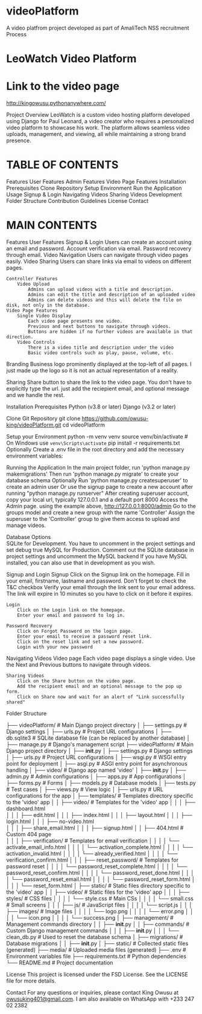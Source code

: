 # videoPlatform
A video platfrom project developed as part of AmaliTech NSS recruitment Process

LeoWatch Video Platform
=======================
# Link to the video page
http://kingowusu.pythonanywhere.com/

Project Overview
LeoWatch is a custom video hosting platform developed using Django for Paul Leonard, a video creator who requires a personalized video platform to showcase his work. The platform allows seamless video uploads, management, and viewing, all while maintaining a strong brand presence.

TABLE OF CONTENTS
=================
Features
    User Features
    Admin Features
    Video Page Features
Installation
    Prerequisites
    Clone Repository
    Setup Environment
    Run the Application
Usage
    Signup & Login
    Navigating Videos
    Sharing Videos
Development
    Folder Structure
    Contribution Guidelines
License
Contact


MAIN CONTENTS
================================================
Features
    User Features
        Signup & Login
            Users can create an account using an email and password.
            Account verification via email.
            Password recovery through email.
    Video Navigation
        Users can navigate through video pages easily.
    Video Sharing
        Users can share links via email to videos on different pages.

    Controller Features
        Video Upload
            Admins can upload videos with a title and description.
            Admins can edit the title and description of an uploaded video
            Admins can delete videos and this will delete the file on disk, not only in the database.
    Video Page Features
        Single Video Display
            Each video page presents one video.
            Previous and next buttons to navigate through videos.
            Buttons are hidden if no further videos are available in that direction.
        Video Controls
            There is a video title and description under the video
            Basic video controls such as play, pause, volume, etc.


Branding
    Business logo prominently displayed at the top-left of all pages.
    I just made up the logo so it is not an actual representation of a reality.

Sharing
    Share button to share the link to the video page.
    You don't have to explicitly type the url. just add the reciepient email, and optional message and we handle the rest.

Installation
    Prerequisites
        Python (v3.8 or later)
        Django (v3.2 or later)

Clone Git Repository
    git clone https://github.com/owusu-king/videoPlatform.git
    cd videoPlatform

Setup your Environment 
    python -m venv venv
    source venv/bin/activate  # On Windows use `venv\Scripts\activate`
    pip install -r requirements.txt
    Optionally Create a .env file in the root directory and add the necessary environment variables:
            
Running the Application
    In the main project folder, run 'python manage.py makemigrations'
    Then run 'python manage.py migrate' to create your database schema
    Optionally Run 'python manage.py createsuperuser' to create an admin user
    Or use the signup page to create a new account after running "python manage.py runserver"
    After creating superuser account, copy your local url, typically 127.0.0.1 and a default port 8000
    Access the Admin page. using the example above, http://127.0.0.1:8000/admin
    Go to the groups model and create a new group with the name 'Controller'
    Assign the superuser to the 'Controller' group to give them access to upload and manage videos.

Database Options    
    SQLite for Development. You have to uncomment in the project settings and set debug true
    MySQL for Production. Comment out the SQLite database in project settings and uncomment the MySQL backend
    If you have MySQL installed, you can also use that in development as you wish.

Signup and Login
    Signup
        Click on the Signup link on the homepage.
        Fill in your email, firstname, lastname and password. Don't forget to check the T&C checkbox
        Verify your email through the link sent to your email address.
        The link will expire in 10 minutes so you have to click on it before it expires.

    Login
        Click on the Login link on the homepage.
        Enter your email and password to log in. 
    
    Password Recovery
        Click on Forgot Password on the login page.
        Enter your email to receive a password reset link.
        Click on the reset link and set a new password.
        Login with your new password

Navigating Videos
    Video page
        Each video page displays a single video.
        Use the Next and Previous buttons to navigate through videos.

    Sharing Videos
        Click on the Share button on the video page.
        Add the recipient email and an optional message to the pop up form.
        Click on Share now and wait for an alert of "Link successfully shared"

Folder Structure

├── videoPlatform/               # Main Django project directory
│   ├── settings.py              # Django settings
│   ├── urls.py                  # Project URL configurations
│   ├── db.sqlite3               # SQLite database file (can be replaced by another database)
│   ├── manage.py                # Django's management script
    ├── videoPlatform/                    # Main Django project directory
    │   ├── __init__.py
    │   ├── settings.py              # Django settings
    │   ├── urls.py                  # Project URL configurations
    │   ├── wsgi.py                  # WSGI entry point for deployment
    │   ├── asgi.py                  # ASGI entry point for asynchronous handling
    │
    ├── video/                       # Django app named 'video'
    │   ├── __init__.py
    │   ├── admin.py                 # Admin configurations
    │   ├── apps.py                  # App configurations
    │   ├── forms.py                 # Forms
    │   ├── models.py                # Database models
    │   ├── tests.py                 # Test cases
    │   ├── views.py                 # View logic
    │   ├── urls.py                  # URL configurations for the app
    │   ├── templates/               # Templates directory specific to the 'video' app
    │   │   ├── video/               # Templates for the 'video' app
    │   │   │   ├── dashboard.html  
    │   │   │   ├── edit.html 
    │   │   │   ├── index.html
    │   │   │   ├── layout.html 
    │   │   │   ├── login.html
    │   │   │   ├── no-video.html   
    │   │   │   ├── share_email.html
    │   │   │   ├── signup.html
    │   │   ├── 404.html                               # Custom 404 page                 
    │   │   │   ├── verification/                      # Templates for email verification
    │   │   │   │   └── activate_email_info.html
    │   │   │   │   └── activation_complete.html
    │   │   │   │   └── activation_invalid.html
    │   │   │   │   └── already_verified.html
    │   │   │   │   └── verification_confirm.html
    │   │   │   ├── reset_password/                    # Templates for password reset
    │   │   │   │   └── password_reset_complete.html
    │   │   │   │   └── password_reset_confirm.html
    │   │   │   │   └── password_reset_done.html
    │   │   │   │   └── password_reset_email.html
    │   │   │   │   └── password_reset_form.html
    │   │   │   │   └── reset_form.html
    │   ├── static/                  # Static files directory specific to the 'video' app
    │   │   ├── video/               # Static files for the 'video' app
    │   │   │   ├── styles/          # CSS files
    │   │   │   │   └── style.css    # Main CSs
    │   │   │   │   └── small.css    # Small screens
    │   │   │   ├── js/              # JavaScript files
    │   │   │   │   └── script.js
    │   │   │   ├── images/          # Image files
    │   │   │   │   └── logo.png
    │   │   │   │   └── error.png
    │   │   │   │   └── icon.png
    │   │   │   │   └── success.png
    │   ├── management/              # Management commands directory
    │   │   ├── __init__.py
    │   │   ├── commands/            # Custom Django management commands
    │   │   │   ├── __init__.py
    │   │   │   └── clean_db.py      # Used to reset the database schema
    │   ├── migrations/              # Database migrations
    │   │   ├── __init__.py
    │
    ├── static/                      # Collected static files (generated)
    ├── media/                  # Uploaded media files (generated)
    ├── .env                         # Environment variables file
    ├── requirements.txt             # Python dependencies
    └── README.md                    # Project documentation

License
    This project is licensed under the FSD License. See the LICENSE file for more details.

Contact
    For any questions or inquiries, please contact King Owusu at owusuking401@gmail.com. 
    I am also available on WhatsApp with +233 247 02 2382  
